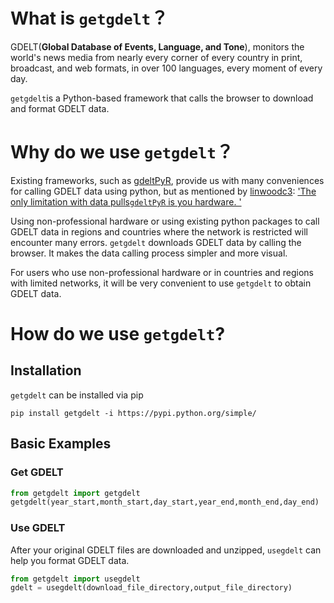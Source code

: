 # What is `getgdelt`？

GDELT(**Global Database of Events, Language, and Tone**), monitors the world's news media from nearly every corner of every country in print, broadcast, and web formats, in over 100 languages, every moment of every day.

`getgdelt`is a Python-based framework that calls the browser to download and format GDELT data.

# Why do we use `getgdelt`？

Existing frameworks, such as [gdeltPyR](https://github.com/linwoodc3/gdeltPyR), provide us with many conveniences for calling GDELT data using python, but as mentioned by [linwoodc3](https://github.com/linwoodc3): ['The only limitation with data pulls``gdeltPyR`` is you hardware. '](https://pypi.org/project/gdelt/) 

Using non-professional hardware or using existing python packages to call GDELT data in regions and countries where the network is restricted will encounter many errors. ``getgdelt``  downloads GDELT data by calling the browser. It makes the data calling process simpler and more visual. 

For users who use non-professional hardware or in countries and regions with limited networks, it will be very convenient to use ``getgdelt`` to obtain GDELT data.

# How do we use `getgdelt`?

## Installation

`getgdelt` can be installed via pip

```
pip install getgdelt -i https://pypi.python.org/simple/
```

## Basic Examples

### Get GDELT

```python
from getgdelt import getgdelt
getgdelt(year_start,month_start,day_start,year_end,month_end,day_end)
```

### Use GDELT
After your original GDELT files are downloaded and unzipped, `usegdelt` can help you format GDELT data.

```python
from getgdelt import usegdelt
gdelt = usegdelt(download_file_directory,output_file_directory)
```

